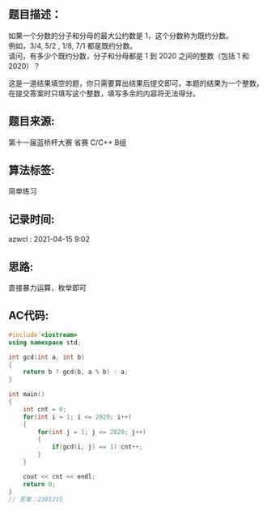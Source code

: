 ## 题目描述：
如果一个分数的分子和分母的最大公约数是 1，这个分数称为既约分数。   
例如，3/4, 5/2 , 1/8, 7/1 都是既约分数。  
请问，有多少个既约分数，分子和分母都是 1 到 2020 之间的整数（包括 1 和 2020）？

这是一道结果填空的题，你只需要算出结果后提交即可。本题的结果为一个整数，在提交答案时只填写这个整数，填写多余的内容将无法得分。  

## 题目来源:
第十一届蓝桥杯大赛 省赛 C/C++ B组  

## 算法标签:
简单练习

## 记录时间:
azwcl : 2021-04-15 9:02  

## 思路:
直接暴力运算，枚举即可

## AC代码:
```cpp
#include <iostream>
using namespace std;

int gcd(int a, int b)
{
    return b ? gcd(b, a % b) : a;
}

int main()
{
    int cnt = 0;
    for(int i = 1; i <= 2020; i++)
    {
        for(int j = 1; j <= 2020; j++)
        {
            if(gcd(i, j) == 1) cnt++;
        }
    }

    cout << cnt << endl;
    return 0;
}
// 答案：2381215
```

